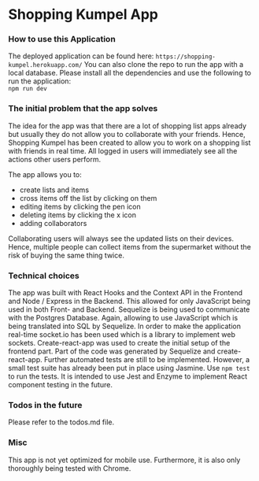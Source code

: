 # Shopping Kumpel App

### How to use this Application

The deployed application can be found here: `https://shopping-kumpel.herokuapp.com/`
You can also clone the repo to run the app with a local database. Please install all the dependencies and use the following to run the application:  
`npm run dev`

### The initial problem that the app solves

The idea for the app was that there are a lot of shopping list apps already but usually they do not allow you to collaborate with your friends.
Hence, Shopping Kumpel has been created to allow you to work on a shopping list with friends in real time. All logged in users will immediately see all the actions other users perform.

The app allows you to:

-   create lists and items
-   cross items off the list by clicking on them
-   editing items by clicking the pen icon
-   deleting items by clicking the x icon
-   adding collaborators

Collaborating users will always see the updated lists on their devices. Hence, multiple people can collect items from the supermarket without the risk of buying the same thing twice.

### Technical choices

The app was built with React Hooks and the Context API in the Frontend and Node / Express in the Backend. This allowed for only JavaScript being used in both Front- and Backend.
Sequelize is being used to communicate with the Postgres Database. Again, allowing to use JavaScript which is being translated into SQL by Sequelize.
In order to make the application real-time socket.io has been used which is a library to implement web sockets.
Create-react-app was used to create the initial setup of the frontend part.
Part of the code was generated by Sequelize and create-react-app.
Further automated tests are still to be implemented. However, a small test suite has already been put in place using Jasmine. Use `npm test` to run the tests. It is intended to use Jest and Enzyme to implement React component testing in the future.

### Todos in the future

Please refer to the todos.md file.

### Misc

This app is not yet optimized for mobile use. Furthermore, it is also only thoroughly being tested with Chrome.
